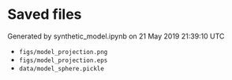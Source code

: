 # Saved files 


Generated by synthetic_model.ipynb on 21 May 2019 21:39:10 UTC

*  `figs/model_projection.png` 
*  `figs/model_projection.eps` 
*  `data/model_sphere.pickle` 
